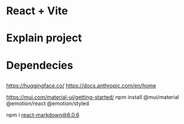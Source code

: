 # React + Vite
# Explain project

# Dependecies

## 
https://huggingface.co/
https://docs.anthropic.com/en/home

https://mui.com/material-ui/getting-started/
npm install @mui/material @emotion/react @emotion/styled

npm i react-markdown@8.0.6
